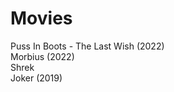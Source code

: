 # Movies
Puss In Boots - The Last Wish (2022)<br>
Morbius (2022)<br>
  Shrek<br>
  Joker (2019)<br>
